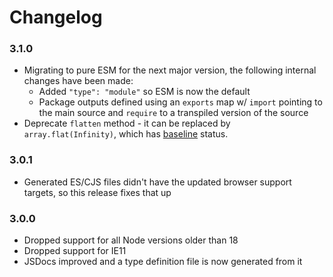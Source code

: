 
Changelog
=========

### 3.1.0
 - Migrating to pure ESM for the next major version, the following internal
   changes have been made:
    - Added `"type": "module"` so ESM is now the default
    - Package outputs defined using an `exports` map w/ `import` pointing to the
      main source and `require` to a transpiled version of the source
 - Deprecate `flatten` method - it can be replaced by `array.flat(Infinity)`,
   which has [baseline](https://github.com/web-platform-dx/web-features/blob/main/docs/baseline.md)
   status.

### 3.0.1
 - Generated ES/CJS files didn't have the updated browser support targets, so
   this release fixes that up

### 3.0.0
 - Dropped support for all Node versions older than 18
 - Dropped support for IE11
 - JSDocs improved and a type definition file is now generated from it
